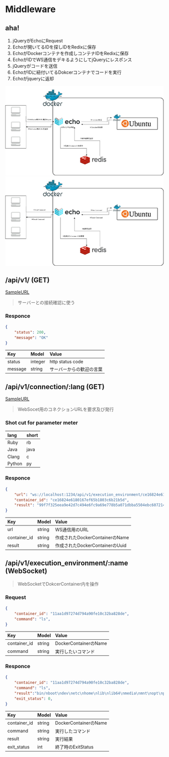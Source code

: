 # Middleware

## aha!
1. jQueryがEchoにRequest
2. Echoが開いてるIDを探しIDをRedixに保存
3. EchoがDockerコンテナを作成しコンテナIDをRedixに保存
4. EchoがIDでWS通信をデキるようにしてjQueryにレスポンス
5. jQueryがコードを送信
6. EchoがIDに紐付いてるDokcerコンテナでコードを実行
7. Echoがjqueryに返却


![image1](https://github.com/advancing-life/rabbit-can-middleware/blob/master/.images/Middleware-1.jpg?raw=true)
![image2](https://github.com/advancing-life/rabbit-can-middleware/blob/master/.images/Middleware-2.jpg?raw=true)

## /api/v1/ (GET)
[SampleURL](http://localhost:1234/api/v1)
> サーバーとの接続確認に使う

### Responce

~~~json
{
    "status": 200,
    "message": "OK"
}
~~~

|Key|Model|Value|
|:--|:--|:--|
|status|integer|http status code|
|message|string|サーバーからの歓迎の言葉|

## /api/v1/connection/:lang (GET)
[SampleURL](http://localhost:1234/api/v1/connection/rb)
> WebSocet用のコネクションURLを要求及び発行

### Shot cut for parameter meter

|lang  |short |
|:-----|:-----|
|Ruby  | rb   |
|Java  | java |
|Clang | c    |
|Python| py   |

### Responce

~~~json
{
    "url": "ws://localhost:1234/api/v1/execution_environment/ce16824e6180167ef65b1803c6b21b5d",
    "container_id": "ce16824e6180167ef65b1803c6b21b5d",
    "result": "99f7f325eea9e42d7c494e6fc9a69e778b5a071dbba5504ebc6072147a8a9323 "
}
~~~

|Key|Model|Value|
|:--|:--|:--|
|url|string|WS通信用のURL|
|container_id|string|作成されたDockerContainerのName|
|result|string|作成されたDockerContainerのUuid|


## /api/v1/execution_environment/:name (WebSocket)
> WebSocketでDokcerContainer内を操作

### Request

~~~json
{
    "container_id": "11aa1d97274d794a90fe10c32ba828de",
    "command": "ls",
}
~~~

|Key|Model|Value|
|:--|:--|:--|
|container_id|string|DockerContainerのName|
|command|string|実行したいコマンド|

### Responce

~~~json
{
    "container_id": "11aa1d97274d794a90fe10c32ba828de",
    "command": "ls",
    "result":"bin/nboot\ndev\netc\nhome\nlib\nlib64\nmedia\nmnt\nopt\nproc\nroot\nrun\nsbin\nsrv\nsys\ntmp\nusr\nvar",
    "exit_status": 0,
}
~~~

|Key|Model|Value|
|:--|:--|:--|
|container_id|string|DockerContainerのName|
|command|string|実行したコマンド|
|result|string|実行結果|
|exit_status|int|終了時のExitStatus|


